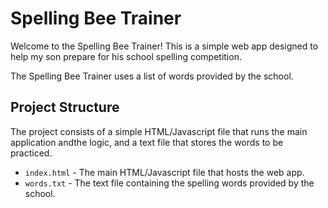 # Spelling Bee Trainer

Welcome to the Spelling Bee Trainer! This is a simple web app designed to help my son prepare for his school spelling competition. 

The Spelling Bee Trainer uses a list of words provided by the school.

## Project Structure
The project consists of a simple HTML/Javascript file that runs the main application andthe logic, and a text file that stores the words to be practiced.

- `index.html` - The main HTML/Javascript file that hosts the web app.
- `words.txt` - The text file containing the spelling words provided by the school.

